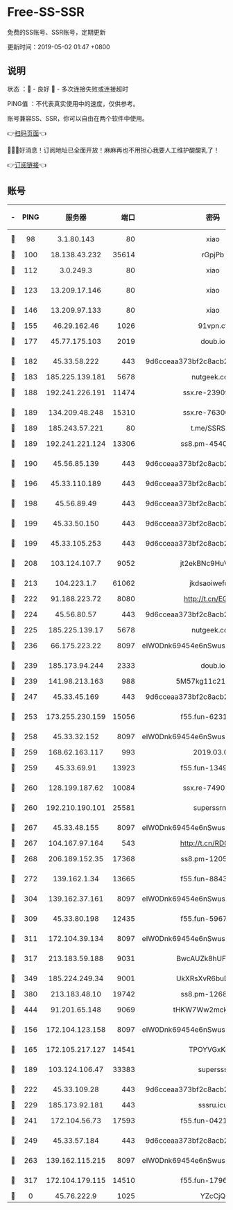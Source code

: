 # Free-SS-SSR

免费的SS账号、SSR账号，定期更新

更新时间：2019-05-02 01:47 +0800

## 说明

状态     ：🙂 - 良好 🙁 - 多次连接失败或连接超时

PING值   ：不代表真实使用中的速度，仅供参考。

账号兼容SS、SSR，你可以自由在两个软件中使用。

👉[扫码页面](https://liesauer.github.io/Free-SS-SSR/)👈

🎉🎉🎉好消息！订阅地址已全面开放！麻麻再也不用担心我要人工维护酸酸乳了！

👉[订阅链接](https://www.liesauer.net/yogurt/subscribe?ACCESS_TOKEN=DAYxR3mMaZAsaqUb)👈

## 账号

|-|PING|服务器|端口|密码|加密方式|区域|
|:----:|:----:|:-----:|-----:|:----:|:----:|:----:|
|🙂|98|3.1.80.143|80|xiao|aes-128-ctr|SG|
|🙂|100|18.138.43.232|35614|rGpjPb|rc4-md5|SG|
|🙂|112|3.0.249.3|80|xiao|aes-128-ctr|SG|
|🙂|123|13.209.17.146|80|xiao|aes-128-ctr|KR|
|🙂|146|13.209.97.133|80|xiao|aes-128-ctr|KR|
|🙂|155|46.29.162.46|1026|91vpn.cf|rc4-md5|RU|
|🙂|177|45.77.175.103|2019|doub.io|aes-128-ctr|SG|
|🙂|182|45.33.58.222|443|9d6cceaa373bf2c8acb22e60b6a58be6|aes-256-cfb|US|
|🙂|183|185.225.139.181|5678|nutgeek.com|rc4-md5|US|
|🙂|188|192.241.226.191|11474|ssx.re-23909409|aes-256-cfb|US|
|🙂|189|134.209.48.248|15310|ssx.re-76300550|aes-256-cfb|US|
|🙂|189|185.243.57.221|80|t.me/SSRSUB|rc4-md5|US|
|🙂|189|192.241.221.124|13306|ss8.pm-45404555|aes-256-cfb|US|
|🙂|190|45.56.85.139|443|9d6cceaa373bf2c8acb22e60b6a58be6|aes-256-cfb|US|
|🙂|196|45.33.110.189|443|9d6cceaa373bf2c8acb22e60b6a58be6|aes-256-cfb|US|
|🙂|198|45.56.89.49|443|9d6cceaa373bf2c8acb22e60b6a58be6|aes-256-cfb|US|
|🙂|199|45.33.50.150|443|9d6cceaa373bf2c8acb22e60b6a58be6|aes-256-cfb|US|
|🙂|199|45.33.105.253|443|9d6cceaa373bf2c8acb22e60b6a58be6|aes-256-cfb|US|
|🙂|208|103.124.107.7|9052|jt2ekBNc9HuVtm2a|aes-256-cfb|US|
|🙂|213|104.223.1.7|61062|jkdsaoiwefdsa|aes-256-cfb|US|
|🙂|222|91.188.223.72|8080|http://t.cn/EGJIyrl|rc4-md5|RU|
|🙂|224|45.56.80.57|443|9d6cceaa373bf2c8acb22e60b6a58be6|aes-256-cfb|US|
|🙂|225|185.225.139.17|5678|nutgeek.com|rc4-md5|US|
|🙂|236|66.175.223.22|8097|eIW0Dnk69454e6nSwuspv9DmS201tQ0D|aes-256-cfb|US|
|🙂|239|185.173.94.244|2333|doub.io|aes-128-ctr|RU|
|🙂|239|141.98.213.163|988|5M57kg11c214qDmK|chacha20|KR|
|🙂|247|45.33.45.169|443|9d6cceaa373bf2c8acb22e60b6a58be6|aes-256-cfb|US|
|🙂|253|173.255.230.159|15056|f55.fun-62314262|aes-256-cfb|US|
|🙂|258|45.33.32.152|8097|eIW0Dnk69454e6nSwuspv9DmS201tQ0D|aes-256-cfb|US|
|🙂|259|168.62.163.117|993|2019.03.07|rc4-md5|US|
|🙂|259|45.33.69.91|13923|f55.fun-13492902|aes-256-cfb|US|
|🙂|260|128.199.187.62|10084|ssx.re-74901629|aes-256-cfb|SG|
|🙂|260|192.210.190.101|25581|superssrnet|aes-256-cfb|US|
|🙂|267|45.33.48.155|8097|eIW0Dnk69454e6nSwuspv9DmS201tQ0D|aes-256-cfb|US|
|🙂|267|104.167.97.164|543|http://t.cn/RD0D7sx|rc4-md5|CA|
|🙂|268|206.189.152.35|17368|ss8.pm-12059188|aes-256-cfb|SG|
|🙂|272|139.162.1.34|13665|f55.fun-88434110|aes-256-cfb|SG|
|🙂|304|139.162.37.161|8097|eIW0Dnk69454e6nSwuspv9DmS201tQ0D|aes-256-cfb|SG|
|🙂|309|45.33.80.198|12435|f55.fun-59671654|aes-256-cfb|US|
|🙂|311|172.104.39.134|8097|eIW0Dnk69454e6nSwuspv9DmS201tQ0D|aes-256-cfb|SG|
|🙂|317|213.183.59.188|9031|BwcAUZk8hUFAkDGN|aes-256-cfb|NL|
|🙂|349|185.224.249.34|9001|UkXRsXvR6buDMG2Y|aes-256-cfb|RU|
|🙂|380|213.183.48.10|19742|ss8.pm-12687167|rc4-md5|RU|
|🙂|444|91.201.65.148|9069|tHKW7Ww2mck9CHQG|aes-256-cfb|IT|
|🙂|156|172.104.123.158|8097|eIW0Dnk69454e6nSwuspv9DmS201tQ0D|aes-256-cfb|JP|
|🙂|165|172.105.217.127|14541|TPOYVGxKglpi|aes-256-cfb|JP|
|🙂|189|103.124.106.47|33383|supersss|aes-256-cfb|US|
|🙂|222|45.33.109.28|443|9d6cceaa373bf2c8acb22e60b6a58be6|aes-256-cfb|US|
|🙂|229|185.173.92.181|443|sssru.icu|rc4-md5|RU|
|🙂|241|172.104.56.73|17593|f55.fun-04213887|aes-256-cfb|SG|
|🙂|249|45.33.57.184|443|9d6cceaa373bf2c8acb22e60b6a58be6|aes-256-cfb|US|
|🙂|263|139.162.115.215|8097|eIW0Dnk69454e6nSwuspv9DmS201tQ0D|aes-256-cfb|JP|
|🙂|317|172.104.179.115|14510|f55.fun-17969152|aes-256-cfb|SG|
|🙁|0|45.76.222.9|1025|YZcCjQ|rc4-md5|JP|

